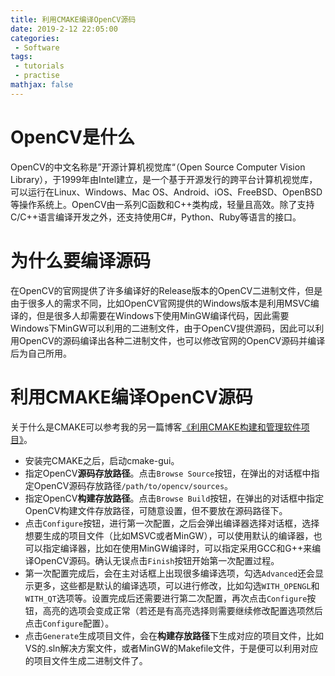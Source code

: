 ```yaml
---
title: 利用CMAKE编译OpenCV源码 
date: 2019-2-12 22:05:00
categories:
 - Software
tags: 
 - tutorials
 - practise
mathjax: false
---
```


# OpenCV是什么
OpenCV的中文名称是”开源计算机视觉库“（Open Source Computer Vision Library），于1999年由Intel建立，是一个基于开源发行的跨平台计算机视觉库，可以运行在Linux、Windows、Mac OS、Android、iOS、FreeBSD、OpenBSD等操作系统上。OpenCV由一系列C函数和C++类构成，轻量且高效。除了支持C/C++语言编译开发之外，还支持使用C#，Python、Ruby等语言的接口。

# 为什么要编译源码
在OpenCV的官网提供了许多编译好的Release版本的OpenCV二进制文件，但是由于很多人的需求不同，比如OpenCV官网提供的Windows版本是利用MSVC编译的，但是很多人却需要在Windows下使用MinGW编译代码，因此需要Windows下MinGW可以利用的二进制文件，由于OpenCV提供源码，因此可以利用OpenCV的源码编译出各种二进制文件，也可以修改官网的OpenCV源码并编译后为自己所用。

# 利用CMAKE编译OpenCV源码
关于什么是CMAKE可以参考我的另一篇博客[《利用CMAKE构建和管理软件项目》](http://yluo.name/2019/01/02/cmake/)。

- 安装完CMAKE之后，启动cmake-gui。
- 指定OpenCV**源码存放路径**。点击`Browse Source`按钮，在弹出的对话框中指定OpenCV源码存放路径`/path/to/opencv/sources`。
- 指定OpenCV**构建存放路径**。点击`Browse Build`按钮，在弹出的对话框中指定OpenCV构建文件存放路径，可随意设置，但不要放在源码路径下。
- 点击`Configure`按钮，进行第一次配置，之后会弹出编译器选择对话框，选择想要生成的项目文件（比如MSVC或者MinGW），可以使用默认的编译器，也可以指定编译器，比如在使用MinGW编译时，可以指定采用GCC和G++来编译OpenCV源码。确认无误点击`Finish`按钮开始第一次配置过程。
- 第一次配置完成后，会在主对话框上出现很多编译选项，勾选`Advanced`还会显示更多，这些都是默认的编译选项，可以进行修改，比如勾选`WITH_OPENGL`和`WITH_QT`选项等。设置完成后还需要进行第二次配置，再次点击`Configure`按钮，高亮的选项会变成正常（若还是有高亮选择则需要继续修改配置选项然后点击`Configure`配置）。
- 点击`Generate`生成项目文件，会在**构建存放路径**下生成对应的项目文件，比如VS的.sln解决方案文件，或者MinGW的Makefile文件，于是便可以利用对应的项目文件生成二进制文件了。